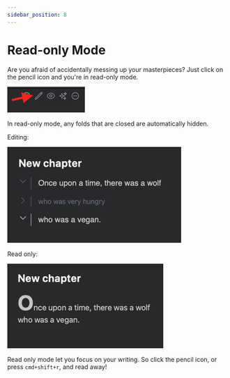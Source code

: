```yaml
---
sidebar_position: 8
---
```


# Read-only Mode

Are you afraid of accidentally messing up your masterpieces? Just click on the pencil icon and you're in read-only mode.

![the icon for read-only mode](/img/ss/readonly-icon.png)

In read-only mode, any folds that are closed are automatically hidden.

Editing:

![the text editor in default mode](/img/ss/default-mode.png)

Read only:

![the text editor in read-only mode](/img/ss/readonly-mode.png)

Read only mode let you focus on your writing. So click the pencil icon, or press `cmd+shift+r`, and read away!